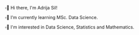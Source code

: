 ▫️👋 Hi there, I'm Adrija Sil!

▫️🌱 I’m currently learning MSc. Data Science. 

▫️📖 I'm interested in Data Science, Statistics and Mathematics. 

